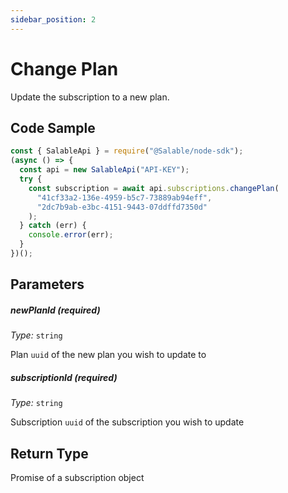 ```yaml
---
sidebar_position: 2
---
```


# Change Plan

Update the subscription to a new plan.

## Code Sample

```typescript
const { SalableApi } = require("@Salable/node-sdk");
(async () => {
  const api = new SalableApi("API-KEY");
  try {
    const subscription = await api.subscriptions.changePlan(
      "41cf33a2-136e-4959-b5c7-73889ab94eff",
      "2dc7b9ab-e3bc-4151-9443-07ddffd7350d"
    );
  } catch (err) {
    console.error(err);
  }
})();
```

## Parameters

##### newPlanId (_required_)

_Type:_ `string`

Plan `uuid` of the new plan you wish to update to

##### subscriptionId (_required_)

_Type:_ `string`

Subscription `uuid` of the subscription you wish to update

## Return Type

Promise of a subscription object
